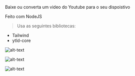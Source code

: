 Baixe ou converta um video do Youtube para o seu dispoistivo

Feito com NodeJS 

> Usa as seguintes bibliotecas:
  - Tailwind
  - ytld-core

![alt-text](Screenshots/convert-darkmode.png)

![alt-text](Screenshots/download-darkmode.png)

![alt-text](Screenshots/download-lightmode.png)
